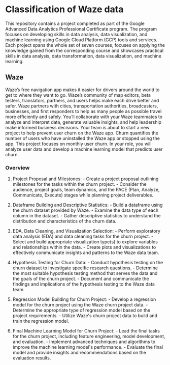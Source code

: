 # Classification of Waze data

This repository contains a project completed as part of the Google Advanced Data Analytics Professional Certificate program. The program focuses on developing skills in data analysis, data visualization, and machine learning using Google Cloud Platform (GCP) tools and services. Each project spans the whole set of seven courses, focuses on applying the knowledge gained from the corresponding course and showcases practical skills in data analysis, data transformation, data visualization, and machine learning.

## Waze

Waze’s free navigation app makes it easier for drivers around the world to get to where they want to go. Waze’s community of map editors, beta testers, translators, partners, and users helps make each drive better and safer. Waze partners with cities, transportation authorities, broadcasters, businesses, and first responders to help as many people as possible travel more efficiently and safely. You’ll collaborate with your Waze teammates to analyze and interpret data, generate valuable insights, and help leadership make informed business decisions. Your team is about to start a new project to help prevent user churn on the Waze app. Churn quantifies the number of users who have uninstalled the Waze app or stopped using the app. This project focuses on monthly user churn. In your role, you will analyze user data and develop a machine learning model that predicts user churn.

### Overview

1. Project Proposal and Milestones: - Create a project proposal outlining milestones for the tasks within the churn project. - Consider the audience, project goals, team dynamics, and the PACE (Plan, Analyze, Communicate, Execute) stages while planning project deliverables.

2. Dataframe Building and Descriptive Statistics: - Build a dataframe using the churn dataset provided by Waze. - Examine the data type of each column in the dataset. - Gather descriptive statistics to understand the distribution and characteristics of the churn data.

3. EDA, Data Cleaning, and Visualization Selection: - Perform exploratory data analysis (EDA) and data cleaning tasks for the churn project. - Select and build appropriate visualization type(s) to explore variables and relationships within the data. - Create plots and visualizations to effectively communicate insights and patterns to the Waze data team.

4. Hypothesis Testing for Churn Data: - Conduct hypothesis testing on the churn dataset to investigate specific research questions. - Determine the most suitable hypothesis testing method that serves the data and the goals of the churn project. - Document and communicate the findings and implications of the hypothesis testing to the Waze data team.

5. Regression Model Building for Churn Project: - Develop a regression model for the churn project using the Waze churn project data. - Determine the appropriate type of regression model based on the project requirements. - Utilize Waze's churn project data to build and train the regression model.

6. Final Machine Learning Model for Churn Project: - Lead the final tasks for the churn project, including feature engineering, model development, and evaluation. - Implement advanced techniques and algorithms to improve the machine learning model's performance. - Evaluate the final model and provide insights and recommendations based on the evaluation results.
